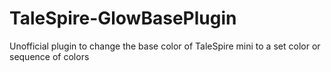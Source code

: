 # TaleSpire-GlowBasePlugin
Unofficial plugin to change the base color of TaleSpire mini to a set color or sequence of colors
